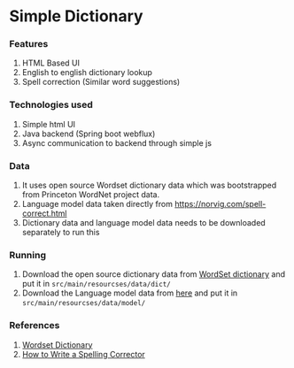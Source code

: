 # Simple Dictionary

### Features

1. HTML Based UI
2. English to english dictionary lookup
3. Spell correction (Similar word suggestions)

### Technologies used

1. Simple html UI
2. Java backend (Spring boot webflux)
3. Async communication to backend through simple js

### Data

1. It uses open source Wordset dictionary data which was bootstrapped from Princeton WordNet project data.
2. Language model data taken directly from https://norvig.com/spell-correct.html
3. Dictionary data and language model data needs to be downloaded separately to run this

### Running

1. Download the open source dictionary data from [WordSet dictionary](https://github.com/wordset/wordset-dictionary/tree/master/data) 
and put it in ```src/main/resourcses/data/dict/```
2. Download the Language model data from [here](https://norvig.com/big.txt) 
and put it in ```src/main/resourcses/data/model/```

### References

1. [Wordset Dictionary](https://github.com/wordset/wordset-dictionary)
2. [How to Write a Spelling Corrector](https://norvig.com/spell-correct.html)
